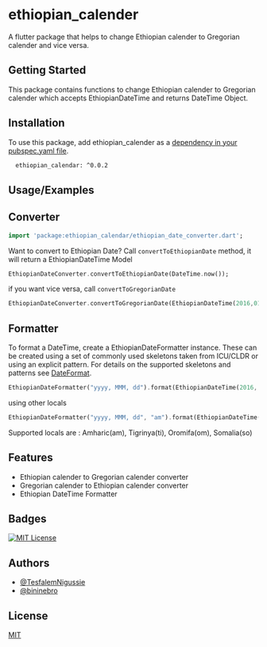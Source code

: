 # ethiopian_calender
A flutter package that helps to change Ethiopian calender to Gregorian calender and vice versa.
## Getting Started

This package contains functions to change  Ethiopian calender to Gregorian calender which accepts EthiopianDateTime and returns DateTime Object.
## Installation

To use this package, add ethiopian_calender as a [dependency in your pubspec.yaml file](https://flutter.dev/docs/development/packages-and-plugins/using-packages).

```bash
  ethiopian_calendar: ^0.0.2
```

## Usage/Examples

## Converter

```dart
import 'package:ethiopian_calendar/ethiopian_date_converter.dart';
```

Want to convert to Ethiopian Date? Call ```convertToEthiopianDate``` method, it will return a EthiopianDateTime Model

```dart
EthiopianDateConverter.convertToEthiopianDate(DateTime.now());
```

if you want vice versa, call ```convertToGregorianDate```

```dart
EthiopianDateConverter.convertToGregorianDate(EthiopianDateTime(2016,01,01));
```

## Formatter

To format a DateTime, create a EthiopianDateFormatter instance. These can be created using a set of commonly used skeletons taken from ICU/CLDR or using an explicit pattern. For details on the supported skeletons and patterns see [DateFormat](https://pub.dev/documentation/intl/latest/intl/DateFormat-class.html).

```dart
EthiopianDateFormatter("yyyy, MMM, dd").format(EthiopianDateTime(2016, 01, 01));
```

using other locals

```dart
EthiopianDateFormatter("yyyy, MMM, dd", "am").format(EthiopianDateTime(2016, 01, 01));
```

Supported locals are : Amharic(am), Tigrinya(ti), Oromifa(om), Somalia(so)


## Features

- Ethiopian calender to Gregorian calender converter
- Gregorian calender to Ethiopian calender converter
- Ethiopian DateTime Formatter


## Badges
[![MIT License](https://img.shields.io/badge/License-MIT-green.svg)](https://choosealicense.com/licenses/mit/)



## Authors

- [@TesfalemNigussie](https://github.com/TesfalemNigussie)
- [@bininebro](https://github.com/bininebro/)


## License

[MIT](https://choosealicense.com/licenses/mit/)


